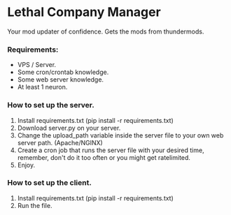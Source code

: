# Lethal Company Manager

Your mod updater of confidence. Gets the mods from thundermods.

### Requirements: 

- VPS / Server.
- Some cron/crontab knowledge.
- Some web server knowledge.
- At least 1 neuron.

### How to set up the server.

1. Install requirements.txt (pip install -r requirements.txt)
2. Download server.py on your server.
3. Change the upload_path variable inside the server file to your own web server path. (Apache/NGINX)
4. Create a cron job that runs the server file with your desired time, remember, don't do it too often or you might get ratelimited.
5. Enjoy.

### How to set up the client.

1. Install requirements.txt (pip install -r requirements.txt)
2. Run the file.
